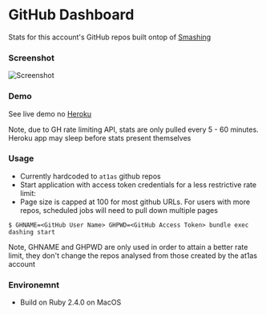 # GitHub Dashboard

Stats for this account's GitHub repos built ontop of [Smashing](https://github.com/Smashing/smashing)


### Screenshot

![Screenshot](http://at1as.github.io/github_repo_assets/git-dash.jpg)


### Demo

See live demo no [Heroku](http://git-dash.herokuapp.com/)

Note, due to GH rate limiting API, stats are only pulled every 5 - 60 minutes. Heroku app may sleep before stats present themselves


### Usage

* Currently hardcoded to `at1as` github repos
* Start application with access token credentials for a less restrictive rate limit:
* Page size is capped at 100 for most github URLs. For users with more repos, scheduled jobs will need to pull down multiple pages

```$ GHNAME=<GitHub User Name> GHPWD=<GitHub Access Token> bundle exec dashing start```

Note, GHNAME and GHPWD are only used in order to attain a better rate limit, they don't change the
repos analysed from those created by the at1as account


### Environemnt
* Build on Ruby 2.4.0 on MacOS

